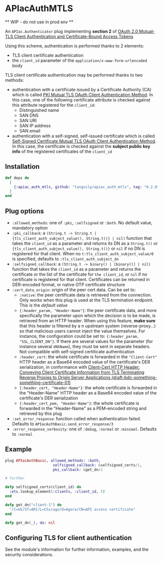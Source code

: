 # APIacAuthMTLS

** WIP - do not use in prod env **

An `APIac.Authenticator` plug implementing **section 2** of
[OAuth 2.0 Mutual-TLS Client Authentication and Certificate-Bound Access Tokens](https://tools.ietf.org/html/draft-ietf-oauth-mtls-17)

Using this scheme, authentication is performed thanks to 2 elements:
- TLS client certificate authentication
- the `client_id` parameter of the `application/x-www-form-urlencoded` body

TLS client certificate authentication may be performed thanks to two methods:
- authentication with a certificate issued by a Certificate Authority (CA) which is called
[PKI Mutual TLS OAuth Client Authentication Method](https://tools.ietf.org/html/draft-ietf-oauth-mtls-17#section-2.1).
In this case, one of the following certificate attribute is checked against
this attribute registered for the `client_id`:
  - Distinguished name
  - SAN DNS
  - SAN URI
  - SAN IP address
  - SAN email
- authentication with a self-signed, self-issued certificate which is called [Self-Signed Certificate
Mutual TLS OAuth Client Authentication Method](https://tools.ietf.org/html/draft-ietf-oauth-mtls-17#section-2.2).
In this case, the certificate is checked against the **subject public key info**
of the registered certificates of the `client_id`

## Installation

```elixir
def deps do
  [
    {:apiac_auth_mtls, github: "tanguilp/apiac_auth_mtls", tag: "0.2.0"}
  ]
end
```

## Plug options

- `:allowed_methods`: one of `:pki`, `:selfsigned` or `:both`. No default value,
mandatory option
- `:pki_callback`: a
`(String.t -> String.t | {tls_client_auth_subject_value(), String.t()} | nil)`
function that takes the `client_id` as a parameter and returns its DN as a `String.t()` or
`{tls_client_auth_subject_value(), String.t()}` or `nil` if no DN is registered for
that client. When no `t:tls_client_auth_subject_value/0` is specified, defaults to
`:tls_client_auth_subject_dn`
- `:selfsigned_callback`: a `(String.t -> binary() | [binary()] | nil)`
function that takes the `client_id` as a parameter and returns the certificate
or the list of the certificate for `the client_id`, or `nil` if no certificate
is registered for that client. Certificates can be returned in DER-encoded format, or
native OTP certificate structure
- `:cert_data_origin`: origin of the peer cert data. Can be set to:
  - `:native`: the peer certificate data is retrieved from the connection. Only works when
  this plug is used at the TLS termination endpoint. This is the *default value*
  - `{:header_param, "Header-Name"}`: the peer certificate data, and more specifically the
  parameter upon which the decision is to be made, is retrieved from an HTTP header. When
  using this feature, **make sure** that this header is filtered by a n upstream system
  (reverse-proxy...) so that malicious users cannot inject the value themselves. For instance,
  the configuration could be set to: `{:header_param, "SSL_CLIENT_DN"}`. If there are several
  values for the parameter (for instance several `dNSName`), they must be sent in
  separate headers. Not compatible with self-signed certiticate authentication
  - `:header_cert`: the whole certificate is forwarded in the `"Client-Cert"` HTTP header
  as a Base64 encoded value of the certificate's DER serialization, in conformance with
  [Client-Cert HTTP Header: Conveying Client Certificate Information from TLS Terminating Reverse Proxies to Origin Server Applications (draft-bdc-something-something-certificate-01)](https://tools.ietf.org/html/draft-bdc-something-something-certificate-01)
  - `{:header_cert, "Header-Name"}`: the whole certificate is forwarded in the
  "Header-Name" HTTP header as a Base64 encoded value of the certificate's DER serialization
  - `{:header_cert_pem, "Header-Name"}`: the whole certificate is forwarded in the
  "Header-Name" as a PEM-encoded string and retrieved by this plug
- `:set_error_response`: function called when authentication failed. Defaults to
`APIacAuthBasic.send_error_response/3`
- `:error_response_verbosity`: one of `:debug`, `:normal` or `:minimal`.
Defaults to `:normal`

## Example

```elixir
plug APIacAuthBasic, allowed_methods: :both,
                      selfsigned_callback: &selfsigned_certs/1,
                      pki_callback: &get_dn/1

# further

defp selfsigned_certs(client_id) do
  :ets.lookup_element(:clients, :client_id, 5)
end

defp get_dn("client-1") do
  "/C=US/ST=ARI/L=Chicago/O=Agora/CN=API access certificate"
end

defp get_dn(_), do: nil
```

## Configuring TLS for client authentication

See the module's information for further information, examples, and the security considerations.
